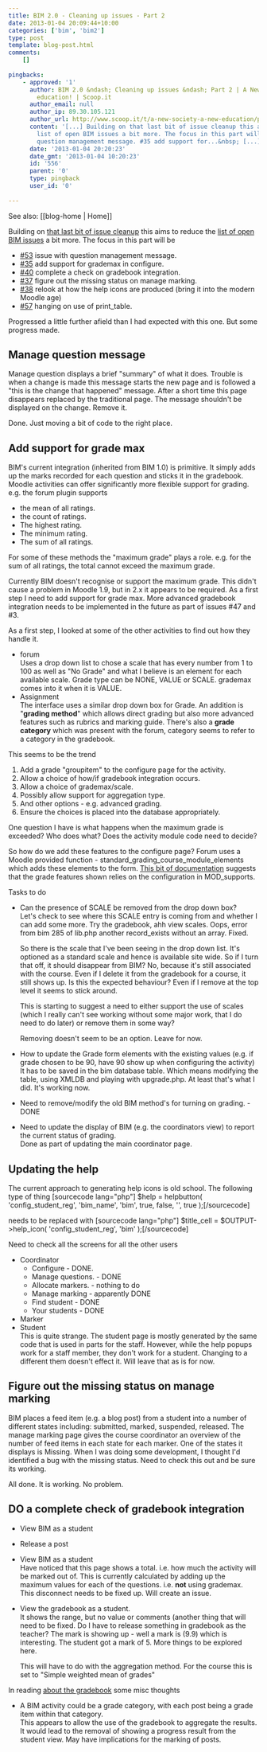 ```yaml
---
title: BIM 2.0 - Cleaning up issues - Part 2
date: 2013-01-04 20:09:44+10:00
categories: ['bim', 'bim2']
type: post
template: blog-post.html
comments:
    []
    
pingbacks:
    - approved: '1'
      author: BIM 2.0 &ndash; Cleaning up issues &ndash; Part 2 | A New Society, a new
        education! | Scoop.it
      author_email: null
      author_ip: 89.30.105.121
      author_url: http://www.scoop.it/t/a-new-society-a-new-education/p/3964977647/bim-2-0-cleaning-up-issues-part-2
      content: '[...] Building on that last bit of issue cleanup this aims to reduce the
        list of open BIM issues a bit more. The focus in this part will be #53 issue with
        question management message. #35 add support for...&nbsp; [...]'
      date: '2013-01-04 20:20:23'
      date_gmt: '2013-01-04 10:20:23'
      id: '556'
      parent: '0'
      type: pingback
      user_id: '0'
    
---
```


See also: [[blog-home | Home]]

Building on [that last bit of issue cleanup](/blog2/2013/01/01/bim-2-0-cleaning-up-issues-part-1/) this aims to reduce the [list of open BIM issues](https://github.com/djplaner/BIM/issues) a bit more. The focus in this part will be

- [#53](https://github.com/djplaner/BIM/issues/53) issue with question management message.
- [#35](https://github.com/djplaner/BIM/issues/35) add support for grademax in configure.
- [#40](https://github.com/djplaner/BIM/issues/40) complete a check on gradebook integration.
- [#37](https://github.com/djplaner/BIM/issues/37) figure out the missing status on manage marking.
- [#38](https://github.com/djplaner/BIM/issues/38) relook at how the help icons are produced (bring it into the modern Moodle age)
- [#57](https://github.com/djplaner/BIM/issues/57) hanging on use of print\_table.

Progressed a little further afield than I had expected with this one. But some progress made.

## Manage question message

Manage question displays a brief "summary" of what it does. Trouble is when a change is made this message starts the new page and is followed a "this is the change that happened" message. After a short time this page disappears replaced by the traditional page. The message shouldn't be displayed on the change. Remove it.

Done. Just moving a bit of code to the right place.

## Add support for grade max

BIM's current integration (inherited from BIM 1.0) is primitive. It simply adds up the marks recorded for each question and sticks it in the gradebook. Moodle activities can offer significantly more flexible support for grading. e.g. the forum plugin supports

- the mean of all ratings.
- the count of ratings.
- The highest rating.
- The minimum rating.
- The sum of all ratings.

For some of these methods the "maximum grade" plays a role. e.g. for the sum of all ratings, the total cannot exceed the maximum grade.

Currently BIM doesn't recognise or support the maximum grade. This didn't cause a problem in Moodle 1.9, but in 2.x it appears to be required. As a first step I need to add support for grade max. More advanced gradebook integration needs to be implemented in the future as part of issues #47 and #3.

As a first step, I looked at some of the other activities to find out how they handle it.

- forum  
    Uses a drop down list to chose a scale that has every number from 1 to 100 as well as "No Grade" and what I believe is an element for each available scale. Grade type can be NONE, VALUE or SCALE. grademax comes into it when it is VALUE.
- Assignment  
    The interface uses a similar drop down box for Grade. An addition is "**grading method**" which allows direct grading but also more advanced features such as rubrics and marking guide. There's also a **grade category** which was present with the forum, category seems to refer to a category in the gradebook.

This seems to be the trend

1. Add a grade "groupitem" to the configure page for the activity.
2. Allow a choice of how/if gradebook integration occurs.
3. Allow a choice of grademax/scale.
4. Possibly allow support for aggregation type.
5. And other options - e.g. advanced grading.
6. Ensure the choices is placed into the database appropriately.

One question I have is what happens when the maximum grade is exceeded? Who does what? Does the activity module code need to decide?

So how do we add these features to the configure page? Forum uses a Moodle provided function - standard\_grading\_course\_module\_elements which adds these elements to the form. [This bit of documentation](http://docs.moodle.org/dev/Grade_settings_modules#moodleform_mod::standard_grading_coursemodule_elements.28.29) suggests that the grade features shown relies on the configuration in MOD\_supports.

Tasks to do

- Can the presence of SCALE be removed from the drop down box?  
    Let's check to see where this SCALE entry is coming from and whether I can add some more. Try the gradebook, ahh view scales. Oops, error from bim 285 of lib.php another record\_exists without an array. Fixed.
    
    So there is the scale that I've been seeing in the drop down list. It's optioned as a standard scale and hence is available site wide. So if I turn that off, it should disappear from BIM? No, because it's still associated with the course. Even if I delete it from the gradebook for a course, it still shows up. Is this the expected behaviour? Even if I remove at the top level it seems to stick around.
    
    This is starting to suggest a need to either support the use of scales (which I really can't see working without some major work, that I do need to do later) or remove them in some way?
    
    Removing doesn't seem to be an option. Leave for now.
    
- How to update the Grade form elements with the existing values (e.g. if grade chosen to be 90, have 90 show up when configuring the activity)  
    It has to be saved in the bim database table. Which means modifying the table, using XMLDB and playing with upgrade.php. At least that's what I did. It's working now.
- Need to remove/modify the old BIM method's for turning on grading. - DONE
- Need to update the display of BIM (e.g. the coordinators view) to report the current status of grading.  
    Done as part of updating the main coordinator page.

## Updating the help

The current approach to generating help icons is old school. The following type of thing \[sourcecode lang="php"\] $help = helpbutton( 'config\_student\_reg', 'bim\_name', 'bim', true, false, '', true );\[/sourcecode\]

needs to be replaced with \[sourcecode lang="php"\] $title\_cell = $OUTPUT->help\_icon( 'config\_student\_reg', 'bim' );\[/sourcecode\]

Need to check all the screens for all the other users

- Coordinator
    - Configure - DONE.
    - Manage questions. - DONE
    - Allocate markers. - nothing to do
    - Manage marking - apparently DONE
    - Find student - DONE
    - Your students - DONE
- Marker
- Student  
    This is quite strange. The student page is mostly generated by the same code that is used in parts for the staff. However, while the help popups work for a staff member, they don't work for a student. Changing to a different them doesn't effect it. Will leave that as is for now.

## Figure out the missing status on manage marking

BIM places a feed item (e.g. a blog post) from a student into a number of different states including: submitted, marked, suspended, released. The manage marking page gives the course coordinator an overview of the number of feed items in each state for each marker. One of the states it displays is Missing. When I was doing some development, I thought I'd identified a bug with the missing status. Need to check this out and be sure its working.

All done. It is working. No problem.

## DO a complete check of gradebook integration

- View BIM as a student
- Release a post
- View BIM as a student  
    Have noticed that this page shows a total. i.e. how much the activity will be marked out of. This is currently calculated by adding up the maximum values for each of the questions. i.e. **not** using grademax. This disconnect needs to be fixed up. Will create an issue.
- View the gradebook as a student.  
    It shows the range, but no value or comments (another thing that will need to be fixed. Do I have to release something in gradebook as the teacher? The mark is showing up - well a mark is (9.9) which is interesting. The student got a mark of 5. More things to be explored here.
    
    This will have to do with the aggregation method. For the course this is set to "Simple weighted mean of grades"
    

In reading [about the gradebook](http://www.vle.monash.edu/supporttraining/learnbytech/moodle/assessing-your-students.html) some misc thoughts

- A BIM activity could be a grade category, with each post being a grade item within that category.  
    This appears to allow the use of the gradebook to aggregate the results. It would lead to the removal of showing a progress result from the student view. May have implications for the marking of posts.